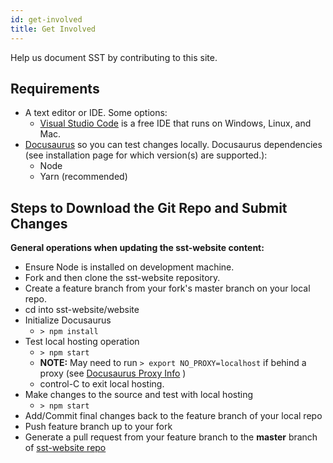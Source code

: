 ```yaml
---
id: get-involved
title: Get Involved
---
```


Help us document SST by contributing to this site.

## Requirements
- A text editor or IDE. Some options:
  - [Visual Studio Code](https://code.visualstudio.com/) is a free IDE that runs on Windows, Linux, and Mac.
- [Docusaurus](https://docusaurus.io/docs/en/installation) so you can test changes locally. Docusaurus dependencies (see installation page for which version(s) are supported.):
  - Node 
  - Yarn (recommended) 

## Steps to Download the Git Repo and Submit Changes

**General operations when updating the sst-website content:**
   - Ensure Node is installed on development machine.
   - Fork and then clone the sst-website repository.  
   - Create a feature branch from your fork's master branch on your local repo.
   - cd into sst-website/website 
   - Initialize Docusaurus 
      - ```> npm install```
   - Test local hosting operation
      - ```> npm start``` 
      - **NOTE:** May need to run ```> export NO_PROXY=localhost``` if behind a proxy (see [Docusaurus Proxy Info](https://docusaurus.io/docs/en/installation#launching-the-server-behind-a-proxy) )
      - control-C to exit local hosting.
   - Make changes to the source and test with local hosting      
      - ```> npm start``` 
   - Add/Commit final changes back to the feature branch of your local repo
   - Push feature branch up to your fork
   - Generate a pull request from your feature branch to the **master** branch of [sst-website repo](https://github.com/sstsimulator/sst-website)